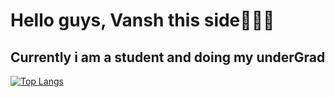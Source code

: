 # Hello guys, Vansh this side🙋🏻‍♂️
## Currently i am a student and doing my underGrad
[![Top Langs](https://github-readme-stats.vercel.app/api/top-langs/?username=Vansh-1419&layout=compact)](https://github.com/anuraghazra/github-readme-stats)
<!--
**Vansh-1419/Vansh-1419** is a ✨ _special_ ✨ repository because its `README.md` (this file) appears on your GitHub profile.

Here are some ideas to get you started:

- 🔭 I’m currently working on ...
- 🌱 I’m currently learning ...
- 👯 I’m looking to collaborate on ...
- 🤔 I’m looking for help with ...
- 💬 Ask me about ...
- 📫 How to reach me: ...
- 😄 Pronouns: ...
- ⚡ Fun fact: ...
-->
